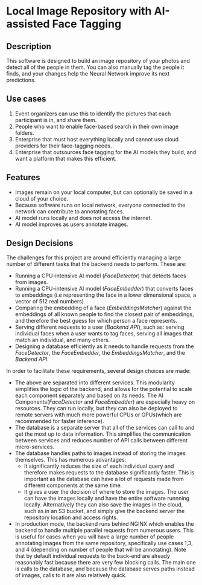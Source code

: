 # Local Image Repository with AI-assisted Face Tagging

## Description

This software is designed to build an image repository of your photos and detect all of the people in them. You can also manually tag the people it finds, and your changes help the Neural Network improve its next predictions.

## Use cases

1. Event organizers can use this to identify the pictures that each participant is in, and share them.
2. People who want to enable face-based search in their own image folders.
3. Enterprise that must host everything locally and cannot use cloud providers for their face-tagging needs.
4. Enterprise that outsources face tagging for the AI models they build, and want a platform that makes this efficient.

## Features

* Images remain on your local computer, but can optionally be saved in a cloud of your choice.
* Because software runs on local network, everyone connected to the network can contribute to annotating faces.
* AI model runs locally and does not access the internet.
* AI model improves as users annotate images.

## Design Decisions

The challenges for this project are around efficiently managing a large number of different tasks that the backend needs to perform. These are:

* Running a CPU-intensive AI model (*FaceDetector*) that detects faces from images.
* Running a CPU-intensive AI model (*FaceEmbedder*) that converts faces to embeddings (i.e representing the face in a lower dimensional space, a vector of 512 real numbers).
* Comparing the embedding of a face (*EmbeddingsMatcher*) against the embeddings of all known people to find the closest pair of embeddings, and therefore the best guess for which person a face represents.
* Serving different requests to a user (*Backend API*), such as: serving individual faces when a user wants to tag faces, serving all images that match an individual, and many others.
* Designing a database efficiently as it needs to handle requests from the *FaceDetector*, the *FaceEmbedder*, the *EmbeddingsMatcher*, and the *Backend API*.
 
 In order to facilitate these requirements, several design choices are made:
 
 * The above are separated into different services. This modularity simplifies the logic of the backend, and allows for the potential to scale each component separately and based on its needs. The AI Components(*FaceDetector* and *FaceEmbedder*) are especially heavy on resources. They can run locally, but they can also be deployed to remote servers with much more powerful CPUs or GPUs(which are recommended for faster inference). 
 * The database is a separate server that all of the services can call to and get the most up to data information. This simplifies the communication between services and reduces number of API calls between different micro-services.
 * The database handles paths to images instead of storing the images themselves. This has numerous advantages:
   * It significantly reduces the size of each individual query and therefore makes requests to the database significantly faster. This is important as the database can have a lot of requests made from different components at the same time. 
   * It gives a user the decision of where to store the images. The user can have the images locally and have the entire software runnning locally. Alternatively they can also save the images in the cloud, such as in an S3 bucket, and simply give the backend server the repository location and access rights.
 * In production mode, the backend runs behind NGINX which enables the backend to handle multiple parallel requests from numerous users. This is useful for cases when you will have a large number of people annotating images from the same repository, specifically use cases 1,3, and 4 (depending on number of people that will be annotating). Note that by default individual requests to the back-end are already reasonably fast because there are very few blocking calls. The main one is calls to the database, and because the database serves paths instead of images, calls to it are also relatively quick.
